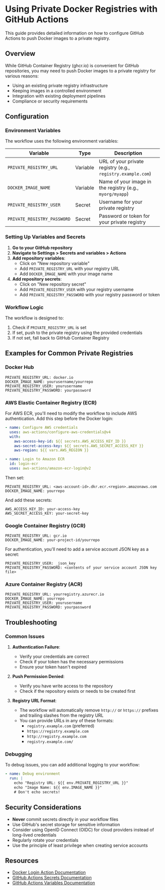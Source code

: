 # Using Private Docker Registries with GitHub Actions

This guide provides detailed information on how to configure GitHub Actions to push Docker images to a private registry.

## Overview

While GitHub Container Registry (ghcr.io) is convenient for GitHub repositories, you may need to push Docker images to a private registry for various reasons:

- Using an existing private registry infrastructure
- Keeping images in a controlled environment
- Integration with existing deployment pipelines
- Compliance or security requirements

## Configuration

### Environment Variables

The workflow uses the following environment variables:

| Variable | Type | Description |
|----------|------|-------------|
| `PRIVATE_REGISTRY_URL` | Variable | URL of your private registry (e.g., `registry.example.com`) |
| `DOCKER_IMAGE_NAME` | Variable | Name of your image in the registry (e.g., `myorg/myapp`) |
| `PRIVATE_REGISTRY_USER` | Secret | Username for your private registry |
| `PRIVATE_REGISTRY_PASSWORD` | Secret | Password or token for your private registry |

### Setting Up Variables and Secrets

1. **Go to your GitHub repository**
2. **Navigate to Settings > Secrets and variables > Actions**
3. **Add repository variables**:
   - Click on "New repository variable"
   - Add `PRIVATE_REGISTRY_URL` with your registry URL
   - Add `DOCKER_IMAGE_NAME` with your image name
4. **Add repository secrets**:
   - Click on "New repository secret"
   - Add `PRIVATE_REGISTRY_USER` with your registry username
   - Add `PRIVATE_REGISTRY_PASSWORD` with your registry password or token

### Workflow Logic

The workflow is designed to:

1. Check if `PRIVATE_REGISTRY_URL` is set
2. If set, push to the private registry using the provided credentials
3. If not set, fall back to GitHub Container Registry

## Examples for Common Private Registries

### Docker Hub

```
PRIVATE_REGISTRY_URL: docker.io
DOCKER_IMAGE_NAME: yourusername/yourrepo
PRIVATE_REGISTRY_USER: yourusername
PRIVATE_REGISTRY_PASSWORD: yourpassword
```

### AWS Elastic Container Registry (ECR)

For AWS ECR, you'll need to modify the workflow to include AWS authentication. Add this step before the Docker login:

```yaml
- name: Configure AWS credentials
  uses: aws-actions/configure-aws-credentials@v4
  with:
    aws-access-key-id: ${{ secrets.AWS_ACCESS_KEY_ID }}
    aws-secret-access-key: ${{ secrets.AWS_SECRET_ACCESS_KEY }}
    aws-region: ${{ vars.AWS_REGION }}

- name: Login to Amazon ECR
  id: login-ecr
  uses: aws-actions/amazon-ecr-login@v2
```

Then set:
```
PRIVATE_REGISTRY_URL: <aws-account-id>.dkr.ecr.<region>.amazonaws.com
DOCKER_IMAGE_NAME: yourrepo
```

And add these secrets:
```
AWS_ACCESS_KEY_ID: your-access-key
AWS_SECRET_ACCESS_KEY: your-secret-key
```

### Google Container Registry (GCR)

```
PRIVATE_REGISTRY_URL: gcr.io
DOCKER_IMAGE_NAME: your-project-id/yourrepo
```

For authentication, you'll need to add a service account JSON key as a secret:
```
PRIVATE_REGISTRY_USER: _json_key
PRIVATE_REGISTRY_PASSWORD: <contents of your service account JSON key file>
```

### Azure Container Registry (ACR)

```
PRIVATE_REGISTRY_URL: yourregistry.azurecr.io
DOCKER_IMAGE_NAME: yourrepo
PRIVATE_REGISTRY_USER: yourusername
PRIVATE_REGISTRY_PASSWORD: yourpassword
```

## Troubleshooting

### Common Issues

1. **Authentication Failure**:
   - Verify your credentials are correct
   - Check if your token has the necessary permissions
   - Ensure your token hasn't expired

2. **Push Permission Denied**:
   - Verify you have write access to the repository
   - Check if the repository exists or needs to be created first

3. **Registry URL Format**:
   - The workflow will automatically remove `http://` or `https://` prefixes and trailing slashes from the registry URL
   - You can provide URLs in any of these formats:
     - `registry.example.com` (preferred)
     - `https://registry.example.com`
     - `http://registry.example.com`
     - `registry.example.com/`

### Debugging

To debug issues, you can add additional logging to your workflow:

```yaml
- name: Debug environment
  run: |
    echo "Registry URL: ${{ env.PRIVATE_REGISTRY_URL }}"
    echo "Image Name: ${{ env.IMAGE_NAME }}"
    # Don't echo secrets!
```

## Security Considerations

- **Never** commit secrets directly in your workflow files
- Use GitHub's secret storage for sensitive information
- Consider using OpenID Connect (OIDC) for cloud providers instead of long-lived credentials
- Regularly rotate your credentials
- Use the principle of least privilege when creating service accounts

## Resources

- [Docker Login Action Documentation](https://github.com/docker/login-action)
- [GitHub Actions Secrets Documentation](https://docs.github.com/en/actions/security-guides/encrypted-secrets)
- [GitHub Actions Variables Documentation](https://docs.github.com/en/actions/learn-github-actions/variables)
